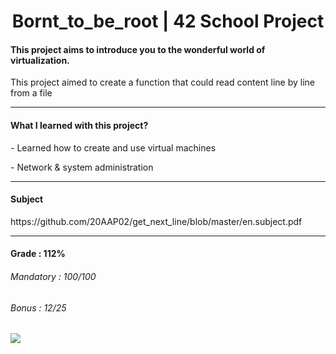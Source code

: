 <h1 align="center"> Bornt_to_be_root | 42 School Project </h1>
<h4>This project aims to introduce you to the wonderful world of virtualization.</h4>
<p>This project aimed to create a function that could read content line by line from a file</p>

-----

<h4>What I learned with this project?</h4>
<p>- Learned how to create and use virtual machines</p>
<p>- Network & system administration</p>

-----

<h4>Subject</h4>
https://github.com/20AAP02/get_next_line/blob/master/en.subject.pdf

-----

<h4>Grade : 112%</h4>
<h6>Mandatory : 100/100</h6>
<h6>Bonus : 12/25</h6>

 <img src="https://ebs-integrator.com/wp-content/uploads/2021/07/VM-1.jpg"> 

